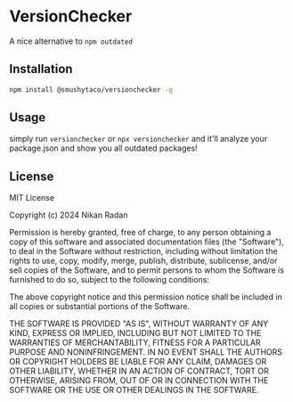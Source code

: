 # VersionChecker

A nice alternative to `npm outdated`

## Installation
```bash
npm install @smushytaco/versionchecker -g
```

## Usage

simply run `versionchecker` or `npx versionchecker` and it'll analyze your package.json and show you all outdated packages!

## License

MIT License

Copyright (c) 2024 Nikan Radan

Permission is hereby granted, free of charge, to any person obtaining a copy
of this software and associated documentation files (the "Software"), to deal
in the Software without restriction, including without limitation the rights
to use, copy, modify, merge, publish, distribute, sublicense, and/or sell
copies of the Software, and to permit persons to whom the Software is
furnished to do so, subject to the following conditions:

The above copyright notice and this permission notice shall be included in all
copies or substantial portions of the Software.

THE SOFTWARE IS PROVIDED "AS IS", WITHOUT WARRANTY OF ANY KIND, EXPRESS OR
IMPLIED, INCLUDING BUT NOT LIMITED TO THE WARRANTIES OF MERCHANTABILITY,
FITNESS FOR A PARTICULAR PURPOSE AND NONINFRINGEMENT. IN NO EVENT SHALL THE
AUTHORS OR COPYRIGHT HOLDERS BE LIABLE FOR ANY CLAIM, DAMAGES OR OTHER
LIABILITY, WHETHER IN AN ACTION OF CONTRACT, TORT OR OTHERWISE, ARISING FROM,
OUT OF OR IN CONNECTION WITH THE SOFTWARE OR THE USE OR OTHER DEALINGS IN THE
SOFTWARE.
